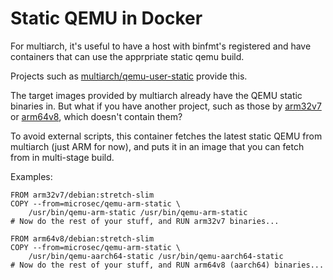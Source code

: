 # Static QEMU in Docker

For multiarch, it's useful to have a host with binfmt's registered and have containers that can use the apprpriate static qemu build.

Projects such as
[multiarch/qemu-user-static](https://github.com/multiarch/qemu-user-static)
provide this.

The target images provided by multiarch already have the QEMU static binaries
in. But what if you have another project, such as those by
[arm32v7](https://hub.docker.com/r/arm32v7) or [arm64v8](https://hub.docker.com/r/arm64v8), which doesn't contain them?

To avoid external scripts, this container fetches the latest static QEMU from multiarch (just ARM for now), and puts it in an image that you can fetch from in multi-stage build.

Examples:

```
FROM arm32v7/debian:stretch-slim
COPY --from=microsec/qemu-arm-static \
	/usr/bin/qemu-arm-static /usr/bin/qemu-arm-static
# Now do the rest of your stuff, and RUN arm32v7 binaries...
```

```
FROM arm64v8/debian:stretch-slim
COPY --from=microsec/qemu-arm-static \
	/usr/bin/qemu-aarch64-static /usr/bin/qemu-aarch64-static
# Now do the rest of your stuff, and RUN arm64v8 (aarch64) binaries...
```
